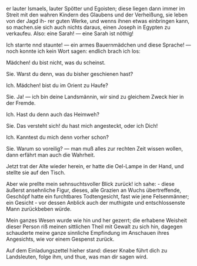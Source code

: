 <a name="59"></a>

er lauter Ismaels, lauter Spötter und Egoisten; diese
liegen dann immer im Streit mit den wahren Kindern des
Glaubens und der Verheißung, sie leben von der Jagd ih-
rer guten Werke, und wenns ihnen etwas einbringen kann,
so machen.sie sich auch nichts daraus, einen Joseph in
Egypten zu verkaufeu. Also: eine Sarah! — eine Sarah 
ist nöthig!

Ich starrte nnd staunte! — ein armes Bauernmädchen
und diese Sprache! — noch konnte ich kein Wort sagen:
endlich brach ich los:

Mädchen! du bist nicht, was du scheinst.

Sie. Warst du denn, was du bisher geschienen hast?

Ich. Mädchen! bist du im Orient zu Haufe?

Sie. Ja! — ich bin deine Landsmännin, wir sind zu
gleichem Zweck hier in der Fremde.

Ich. Hast du denn auch das Heimweh?

Sie. Das versteht sich! du hast mich angesteckt, oder
ich Dich!

Ich. Kanntest du mich denn vorher schon?

Sie. Warum so voreilig? — man muß alles zur rechten 
Zeit wissen wollen, dann erfährt man auch die Wahrheit.

Jetzt trat der Alte wieder herein, er hatte die Oel-Lampe
in der Hand, und stellte sie auf den Tisch.

Aber wie prellte mein sehnsuchtsvoller Blick zurück! ich
sahe: - diese äußerst ansehnliche Figur, dieses, alle Grazien 
an Wuchs übertreffende, Geschöpf hatte ein furchtbares
Todtengesicht, fast wie jene Felsenmänner; ein Gesicht -
vor dessen Anblick auch der muthigste und entschlossenste
Mann zurückbeben würde.

Mein ganzes Wesen wurde wie hin und her gezerrt; die
erhabene Weisheit dieser Person riß meinen sittlichen Theil
mit Gewalt zu sich hin, dagegen schauderte meine ganze
sinnliche Empfindung im Anschauen ihres Angesichts, wie
vor einem Gespenst zurück.

Auf dem Einladungszettel hieher stand: dieser Knabe
führt dich zu Landsleuten, folge ihm, und thue, was man
dir sagen wird.

